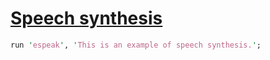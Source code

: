 [1]: https://rosettacode.org/wiki/Speech_synthesis

# [Speech synthesis][1]

```perl
run 'espeak', 'This is an example of speech synthesis.';
```